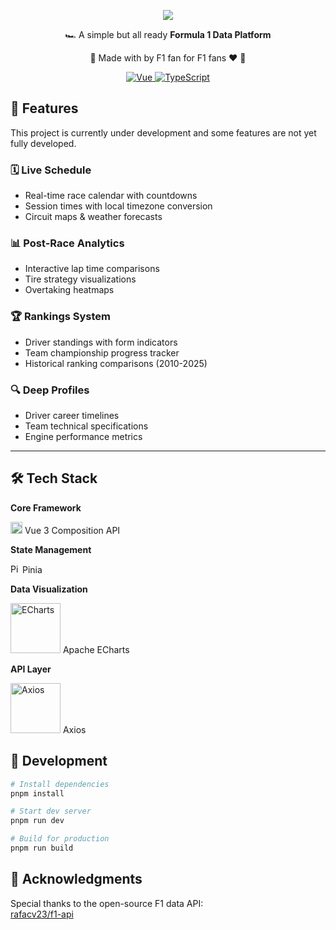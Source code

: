 <p align="center">   
    <img src="https://fonegp.netlify.app/logo.svg">
</p>

<p align="center">
  🏎️ A simple but all ready <strong>Formula 1 Data Platform</strong>
</p>

<p align="center">
  🏁 Made with by F1 fan for F1 fans ❤️ 🏁
</p>

<div align="center">
  <a href="https://vuejs.org/">
    <img src="https://img.shields.io/badge/Vue-3.4-green?logo=vuedotjs" alt="Vue">
  </a>
  <a href="https://www.typescriptlang.org/">
    <img src="https://img.shields.io/badge/TypeScript-5.0+-3178C6?logo=typescript" alt="TypeScript">
  </a>
</div>

## 🚀 Features

This project is currently under development and some features are not yet fully developed.

### 🗓️ Live Schedule

- Real-time race calendar with countdowns
- Session times with local timezone conversion
- Circuit maps & weather forecasts

### 📊 Post-Race Analytics

- Interactive lap time comparisons
- Tire strategy visualizations
- Overtaking heatmaps

### 🏆 Rankings System

- Driver standings with form indicators
- Team championship progress tracker
- Historical ranking comparisons (2010-2025)

### 🔍 Deep Profiles

- Driver career timelines
- Team technical specifications
- Engine performance metrics

---

## 🛠 Tech Stack

**Core Framework**

[<img style="width: 19px;" src="https://upload.wikimedia.org/wikipedia/commons/9/95/Vue.js_Logo_2.svg" width="40" alt="Vue">](https://vuejs.org/)
Vue 3 Composition API

**State Management**

[<img style="width: 15px;" src="https://pinia.vuejs.org/logo.svg" width="40" alt="Pinia">](https://pinia.vuejs.org/)
Pinia

**Data Visualization**

[<img src="https://echarts.apache.org/zh/images/logo.png" width="80" alt="ECharts">](https://echarts.apache.org/) Apache
ECharts

**API Layer**

[<img src="https://axios-http.com/assets/logo.svg" width="80" alt="Axios">](https://axios-http.com/) Axios

## 🚧 Development

```bash
# Install dependencies
pnpm install

# Start dev server
pnpm run dev

# Build for production
pnpm run build
```

## 🙏 Acknowledgments

Special thanks to the open-source F1 data API:  
[rafacv23/f1-api](https://github.com/rafacv23/f1-api)

